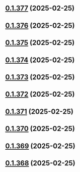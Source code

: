 ## [0.1.377](https://github.com/binary-braids/terraform-oracle/compare/v0.1.376...v0.1.377) (2025-02-25)



## [0.1.376](https://github.com/binary-braids/terraform-oracle/compare/v0.1.375...v0.1.376) (2025-02-25)



## [0.1.375](https://github.com/binary-braids/terraform-oracle/compare/v0.1.374...v0.1.375) (2025-02-25)



## [0.1.374](https://github.com/binary-braids/terraform-oracle/compare/v0.1.373...v0.1.374) (2025-02-25)



## [0.1.373](https://github.com/binary-braids/terraform-oracle/compare/v0.1.372...v0.1.373) (2025-02-25)



## [0.1.372](https://github.com/binary-braids/terraform-oracle/compare/v0.1.371...v0.1.372) (2025-02-25)



## [0.1.371](https://github.com/binary-braids/terraform-oracle/compare/v0.1.370...v0.1.371) (2025-02-25)



## [0.1.370](https://github.com/binary-braids/terraform-oracle/compare/v0.1.369...v0.1.370) (2025-02-25)



## [0.1.369](https://github.com/binary-braids/terraform-oracle/compare/v0.1.368...v0.1.369) (2025-02-25)



## [0.1.368](https://github.com/binary-braids/terraform-oracle/compare/v0.1.367...v0.1.368) (2025-02-25)




